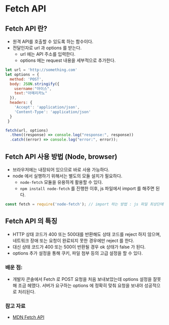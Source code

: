 # Fetch API

## Fetch API 란?
- 원격 API를 호출할 수 있도록 하는 함수이다.
- 전달인자로 url 과 options 를 받는다.
	- url 에는 API 주소를 입력한다.
	- options 에는 request 내용을 세부적으로 추가한다. 
```js
let url = 'http://something.com'
let options = {
  method: 'POST',
  body: JSON.stringify({
  	username:"아이스", 
  	text:"아메리카노"
  }),
  headers: {
    'Accept': 'application/json',
    'Content-Type': 'application/json'
  }
 }

fetch(url, options)
  .then((response) => console.log("response:", response))
  .catch((error) => console.log("error:", error));
```

## Fetch API 사용 방법 (Node, browser)
- 브라우저에는 내장되어 있으므로 바로 사용 가능하다.
- node 에서 실행하기 위해서는 별도의 모듈 설치가 필요하다.
	- `node-fetch` 모듈을 유용하게 활용할 수 있다. 
	- `npm install node-fetch` 를 진행한 이후, js 파일에서 import 를 해주면 된다. 
```js
const fetch = require('node-fetch'); // import 하는 방법 : js 파일 최상단에 해당 구문 입력 
```

## Fetch API 의 특징 
- HTTP 상태 코드가 400 또는 500대를 반환해도 상태 코드를 reject 하지 않으며, 네트워크 장애 또는 요청이 완료되지 못한 경우에만 reject 를 한다. 
- 대신 상태 코드가 400 또는 500이 반환될 경우 ok 상태가 false 가 된다. 
- options 추가 설정을 통해 쿠키, 파일 첨부 등의 고급 설정을 할 수 있다. 

### 배운 점:
- 개발자 콘솔에서 Fetch 로 POST 요청을 처음 보내보았는데 options 설정을 잘못해 조금 헤맸다. 서버가 요구하는 options 에 정확히 맞춰 요청을 보내야 성공적으로 처리된다. 

### 참고 자료
- [MDN Fetch API](https://developer.mozilla.org/ko/docs/Web/API/Fetch_API/Using_Fetch)
